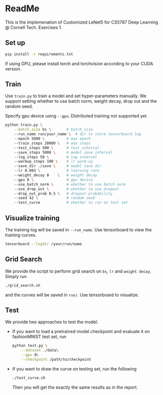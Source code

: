 # ReadMe
This is the implemenation of Customized LeNet5 for CS5787 Deep Learning @ Cornell Tech. Exercises 1.

## Set up
```sh
pip install -r requirements.txt
```
If using GPU, please install torch and torchvision according to your CUDA version.

## Train

Use `train.py` to train a model and set hyper-parameters manually.
We support setting whether to use batch norm, weight decay, drop out and the random seed.

Specify gpu device using `--gpu`. Distributed training not supported yet.

```sh
python train.py \
    --batch_size bs \		# batch_size
    --run_name run/your_name \	# dir to store tensorboard log
    --epoch 5000 \			# max epoch
    --train_steps 20000 \	# max steps
    --test_steps 500 \		# test interval
    --save_steps 5000 \		# model save interval
    --log_steps 50 \		# log interval
    --warmup_steps 100 \	# lr warm-up
    --save_dir ./save \		# model save dir
    --lr 0.003 \			# learning rate
    --weight_decay 0	\	# weight decay
    --gpu 0 \				# gpu device
    --use_batch_norm \		# whether to use batch norm
    --use_drop_out \		# whether to use dropout
    --drop_out_prob 0.5	\	# dropout probability
    --seed 42 \             # random seed
    --test_curve			# whether to run on test set
```
## Visualize training
The training log will be saved in `--run_name`. Use tensorboard to view the training curves.
```sh
tensorboard --logdir /your/run/name
```

## Grid Search
We provide the script to perform grid search on `bs`, `lr` and `weight decay`. Simply run 
```sh
./grid_search.sh
```
and the curves will be saved in `run/`. Use tensorboard to visualize.

## Test

We provide two approaches to test the model. 
- If you want to load a pretrained model checkpoint and evaluate it on fashionMNIST test set, run
    ```sh
    python test.py \
        --dataset ./data\
        --gpu 0\
        --checkpoint /path/to/checkpoint
    ```
- If you want to draw the curve on testing set, run the following
    ```sh
    ./test_curve.sh
    ```
    Then you will get the exactly the same results as in the report.


 

